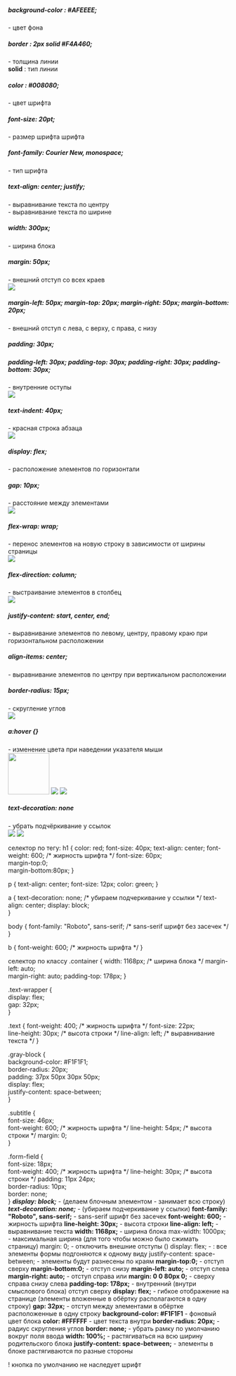 <h5>background-color : #AFEEEE;</h5>
<div class="text1"> - цвет фона</div>
<h5>border : 2px solid #F4A460;</h5>
<div class="text1"> - толщина линии</div>
<div><b>solid</b> : тип линии</div>
<h5>color : #008080;</h5>
<div class="text1">- цвет шрифта</div>
<h5>font-size: 20pt;</h5>
<div class="text1">- размер шрифта шрифта</div>
<h5>font-family: Courier New, monospace;</h5>
<div class=text1> - тип шрифта</div>
<h5>text-align: center; justify;</h5>
<div class=text1> - выравнивание текста по центру</div>
<div class=text1> - выравнивание текста по ширине</div>
<h5>width: 300px;</h5>
<div class=text1> - ширина блока</div>
<h5>margin: 50px;</h5>
<div class=text1> - внешний отступ со всех краев</div>
<img src="Снимок экрана от 2025-05-05 11-06-10.png">

<h5>margin-left: 50px; margin-top: 20px; margin-right: 50px; margin-bottom: 20px;</h5>
<div class=text1> - внешний отступ с лева, с верху, с права, с низу</div>
<h5>padding: 30px;</h5>
<h5>padding-left: 30px; padding-top: 30px; padding-right: 30px; padding-bottom: 30px;</h5>
<div class=text1> - внутренние оступы</div>
<img src="Снимок экрана от 2025-05-05 11-34-43.png">
<h5>text-indent: 40px;</h5>
<div class=text1> - красная строка абзаца</div>
<img src="Снимок экрана от 2025-05-05 11-31-21.png">
<h5>display: flex;</h5>
<div class=text1> - расположение элементов по горизонтали</div>
<h5>gap: 10px;</h5>
<div class=text1> - расстояние между элементами</div>
<img src="Снимок экрана от 2025-05-05 11-52-46.png">
<h5>flex-wrap: wrap;</h5>
<div class=text1> - перенос элементов на новую строку в зависимости от ширины страницы</div>
<img src="Снимок экрана от 2025-05-05 11-59-11.png">
<h5>flex-direction: column;</h5>
<div class=text1> - выстраивание элементов в столбец </div>
<img src="Снимок экрана от 2025-05-05 12-09-09.png">
<h5>justify-content: start, center, end;</h5>
<div class=text1> - выравнивание элементов по левому, центру, правому краю при горизонтальном расположении</div>
<h5>align-items: center;</h5>
<div class=text1> - выравнивание элементов по центру при вертикальном расположении</div>
<h5>border-radius: 15px;</h5>
<div class=text1> - скругление углов</div>
<img src="Снимок экрана от 2025-05-05 12-53-58.png">
<h5>a:hover {}</h5>
<div class=text1> - изменение цвета при наведении указателя мыши</div>
<img src="Снимок экрана от 2025-05-05 18-05-21.png" width="94px">
<img src="Снимок экрана от 2025-05-05 18-08-18.png">
<img src="Снимок экрана от 2025-05-05 18-14-54.png">
<h5>text-decoration: none </h5>
<div class=text1> - убрать подчёркивание у ссылок</div>
<img src="Снимок экрана от 2025-05-05 18-17-59.png">
<img src="Снимок экрана от 2025-05-05 18-18-11.png">




селектор по тегу:
h1 {
	color: red;
	font-size: 40px;
	text-align: center;
	font-weight: 600;                         /* жирность шрифта \*/
	font-size: 60px;  
	margin-top:0;  
	margin-bottom:80px;
}

p {
	text-align: center;
	font-size: 12px;
	color: green;
}

a {
	text-decoration: none;                   /* убираем подчеркивание у ссылки \*/
	text-align: center;
	display: block;         
}

body {
	font-family: "Roboto", sans-serif;       /* sans-serif шрифт без засечек    \*/
}

b {
	font-weight: 600;                        /* жирность шрифта \*/
}

селектор по классу
.container {
	width: 1168px;                           /* ширина блока \*/
	margin-left: auto;  
	margin-right: auto;
	padding-top: 178px;
}

.text-wrapper {  
    display: flex;  
    gap: 32px;  
}

.text {
	font-weight: 400;                      /* жирность шрифта \*/
	font-size: 22px;  
	line-height: 30px;                     /* высота строки \*/
	line-align: left;                      /* выравнивание текста \*/
}

.gray-block {  
    background-color: \#F1F1F1;  
    border-radius: 20px;  
    padding: 37px 50px 30px 50px;  
    display: flex;  
    justify-content: space-between;  
}

.subtitle {  
    font-size: 46px;  
    font-weight: 600;                    /* жирность шрифта \*/
    line-height: 54px;                   /* высота строки \*/
    margin: 0;  
}  
  
.form-field {  
    font-size: 18px;  
    font-weight: 400;                    /* жирность шрифта \*/ 
    line-height: 30px;                   /* высота строки \*/
    padding: 11px 24px;  
    border-radius: 10px;  
    border: none;  
}
***display: block;***                     - (делаем блочным элементом - занимает всю строку)
***text-decoration: none;***              - (убираем подчеркивание у ссылки)
**font-family: "Roboto", sans-serif;**  - sans-serif шрифт без засечек
**font-weight: 600;**                   - жирность шрифта
**line-height: 30px;**                  - высота строки
**line-align: left;**                   - выравнивание текста
**width: 1168px;**                      - ширина блока
max-width: 1000px;                  - максимальная ширина (для того чтобы можно было сжимать страницу)
margin: 0;                          - отключить внешние отступы ()
display: flex;                      - : все элементы формы подгоняются к одному виду
justify-content: space-between;     - элементы будут разнесены по краям
**margin-top:0;**                       - отступ сверху
**margin-bottom:0;**                    - отступ снизу
**margin-left: auto;**                  - отступ слева
**margin-right: auto;**                 - отступ справа
	или
**margin: 0 0 80px 0;**                 - сверху справа снизу слева
**padding-top: 178px;**                 - внутренний (внутри смыслового блока) отступ сверху
**display: flex;**                      - гибкое отображение на странице 
                                      (элементы вложенные в обёртку располагаются в одну строку)
**gap: 32px;**                          - отступ между элементами в обёртке расположенные в одну строку
**background-color: \#F1F1F1**           - фоновый цвет блока
**color: \#FFFFFF**                      - цвет текста внутри
**border-radius: 20px;**                - радиус скругления углов
**border: none;**                       - убрать рамку по умолчанию вокруг поля ввода
**width: 100%;**                        - растягиваться на всю ширину родительского блока
**justify-content: space-between;**     - элементы в блоке растягиваются по разные стороны

! кнопка по умолчанию не наследует шрифт
